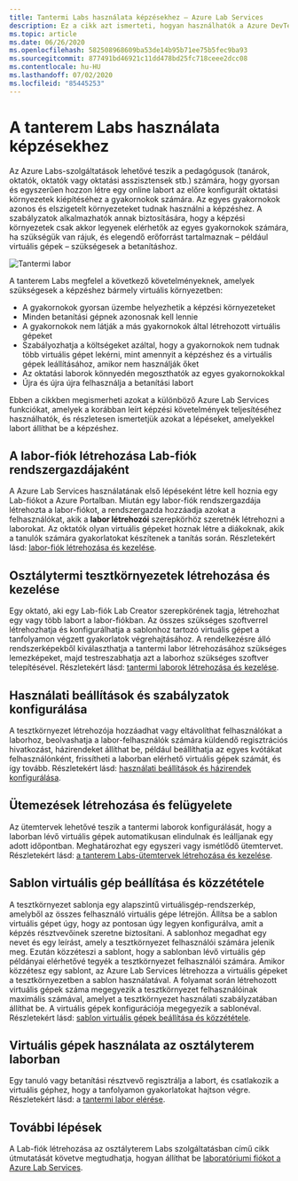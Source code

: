 ```yaml
---
title: Tantermi Labs használata képzésekhez – Azure Lab Services
description: Ez a cikk azt ismerteti, hogyan használhatók a Azure DevTest Labs az Azure-beli laborok létrehozásához a betanítási forgatókönyvekhez.
ms.topic: article
ms.date: 06/26/2020
ms.openlocfilehash: 582508968609ba53de14b95b71ee75b5fec9ba93
ms.sourcegitcommit: 877491bd46921c11dd478bd25fc718ceee2dcc08
ms.contentlocale: hu-HU
ms.lasthandoff: 07/02/2020
ms.locfileid: "85445253"
---
```

# <a name="use-classroom-labs-for-trainings"></a>A tanterem Labs használata képzésekhez
Az Azure Labs-szolgáltatások lehetővé teszik a pedagógusok (tanárok, oktatók, oktatók vagy oktatási asszisztensek stb.) számára, hogy gyorsan és egyszerűen hozzon létre egy online labort az előre konfigurált oktatási környezetek kiépítéséhez a gyakornokok számára. Az egyes gyakornokok azonos és elszigetelt környezeteket tudnak használni a képzéshez. A szabályzatok alkalmazhatók annak biztosítására, hogy a képzési környezetek csak akkor legyenek elérhetők az egyes gyakornokok számára, ha szükségük van rájuk, és elegendő erőforrást tartalmaznak – például virtuális gépek – szükségesek a betanításhoz. 

![Tantermi labor](./media/classroom-labs-scenarios/classroom.png)

A tanterem Labs megfelel a következő követelményeknek, amelyek szükségesek a képzéshez bármely virtuális környezetben: 

- A gyakornokok gyorsan üzembe helyezhetik a képzési környezeteket
- Minden betanítási gépnek azonosnak kell lennie
- A gyakornokok nem látják a más gyakornokok által létrehozott virtuális gépeket
- Szabályozhatja a költségeket azáltal, hogy a gyakornokok nem tudnak több virtuális gépet lekérni, mint amennyit a képzéshez és a virtuális gépek leállításához, amikor nem használják őket
- Az oktatási laborok könnyedén megoszthatók az egyes gyakornokokkal
- Újra és újra újra felhasználja a betanítási labort

Ebben a cikkben megismerheti azokat a különböző Azure Lab Services funkciókat, amelyek a korábban leírt képzési követelmények teljesítéséhez használhatók, és részletesen ismertetjük azokat a lépéseket, amelyekkel labort állíthat be a képzéshez.  

## <a name="create-the-lab-account-as-a-lab-account-administrator"></a>A labor-fiók létrehozása Lab-fiók rendszergazdájaként
A Azure Lab Services használatának első lépéseként létre kell hoznia egy Lab-fiókot a Azure Portalban. Miután egy labor-fiók rendszergazdája létrehozta a labor-fiókot, a rendszergazda hozzáadja azokat a felhasználókat, akik a **labor létrehozói** szerepkörhöz szeretnék létrehozni a laborokat. Az oktatók olyan virtuális gépeket hoznak létre a diákoknak, akik a tanulók számára gyakorlatokat készítenek a tanítás során. Részletekért lásd: [labor-fiók létrehozása és kezelése](how-to-manage-lab-accounts.md).

## <a name="create-and-manage-classroom-labs"></a>Osztálytermi tesztkörnyezetek létrehozása és kezelése
Egy oktató, aki egy Lab-fiók Lab Creator szerepkörének tagja, létrehozhat egy vagy több labort a labor-fiókban. Az összes szükséges szoftverrel létrehozhatja és konfigurálhatja a sablonhoz tartozó virtuális gépet a tanfolyamon végzett gyakorlatok végrehajtásához. A rendelkezésre álló rendszerképekből kiválaszthatja a tantermi labor létrehozásához szükséges lemezképeket, majd testreszabhatja azt a laborhoz szükséges szoftver telepítésével. Részletekért lásd: [tantermi laborok létrehozása és kezelése](how-to-manage-classroom-labs.md).

## <a name="configure-usage-settings-and-policies"></a>Használati beállítások és szabályzatok konfigurálása
A tesztkörnyezet létrehozója hozzáadhat vagy eltávolíthat felhasználókat a laborhoz, beolvashatja a labor-felhasználók számára küldendő regisztrációs hivatkozást, házirendeket állíthat be, például beállíthatja az egyes kvótákat felhasználónként, frissítheti a laborban elérhető virtuális gépek számát, és így tovább. Részletekért lásd: [használati beállítások és házirendek konfigurálása](how-to-configure-student-usage.md).

## <a name="create-and-manage-schedules"></a>Ütemezések létrehozása és felügyelete
Az ütemtervek lehetővé teszik a tantermi laborok konfigurálását, hogy a laborban lévő virtuális gépek automatikusan elindulnak és leálljanak egy adott időpontban. Meghatározhat egy egyszeri vagy ismétlődő ütemtervet. Részletekért lásd: [a tanterem Labs-ütemtervek létrehozása és kezelése](how-to-create-schedules.md).

## <a name="set-up-and-publish-a-template-vm"></a>Sablon virtuális gép beállítása és közzététele
A tesztkörnyezet sablonja egy alapszintű virtuálisgép-rendszerkép, amelyből az összes felhasználó virtuális gépe létrejön. Állítsa be a sablon virtuális gépet úgy, hogy az pontosan úgy legyen konfigurálva, amit a képzés résztvevőinek szeretne biztosítani. A sablonhoz megadhat egy nevet és egy leírást, amely a tesztkörnyezet felhasználói számára jelenik meg. Ezután közzéteszi a sablont, hogy a sablonban lévő virtuális gép példányai elérhetővé tegyék a tesztkörnyezet felhasználói számára. Amikor közzétesz egy sablont, az Azure Lab Services létrehozza a virtuális gépeket a tesztkörnyezetben a sablon használatával. A folyamat során létrehozott virtuális gépek száma megegyezik a tesztkörnyezet felhasználóinak maximális számával, amelyet a tesztkörnyezet használati szabályzatában állíthat be. A virtuális gépek konfigurációja megegyezik a sablonéval. Részletekért lásd: [sablon virtuális gépek beállítása és közzététele](how-to-create-manage-template.md). 

## <a name="use-vms-in-the-classroom-lab"></a>Virtuális gépek használata az osztályterem laborban
Egy tanuló vagy betanítási résztvevő regisztrálja a labort, és csatlakozik a virtuális géphez, hogy a tanfolyamon gyakorlatokat hajtson végre. Részletekért lásd: a [tantermi labor elérése](how-to-use-classroom-lab.md).

## <a name="next-steps"></a>További lépések
A Lab-fiók létrehozása az osztályterem Labs szolgáltatásban című cikk útmutatását követve megtudhatja, hogyan állíthat be [laboratóriumi fiókot a Azure Lab Services](tutorial-setup-lab-account.md).